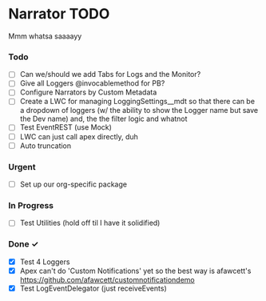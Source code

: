 # Narrator TODO

Mmm whatsa saaaayy

### Todo

- [ ] Can we/should we add Tabs for Logs and the Monitor?
- [ ] Give all Loggers @invocablemethod for PB?  
- [ ] Configure Narrators by Custom Metadata  
- [ ] Create a LWC for managing LoggingSettings__mdt so that there can be a dropdown of loggers (w/ the ability to show the Logger name but save the Dev name) and, the the filter logic and whatnot  
- [ ] Test EventREST (use Mock) 
- [ ] LWC can just call apex directly, duh
- [ ] Auto truncation

### Urgent

- [ ] Set up our org-specific package

### In Progress

- [ ] Test Utilities (hold off til I have it solidified)  


### Done ✓

- [x] Test 4 Loggers  
- [x] Apex can't do 'Custom Notifications' yet so the best way is afawcett's https://github.com/afawcett/customnotificationdemo  
- [x] Test LogEventDelegator (just receiveEvents)  